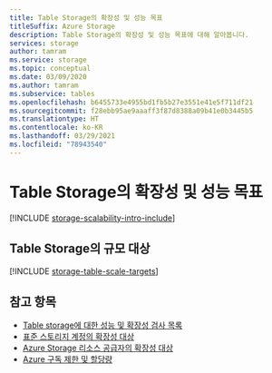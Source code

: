 ```yaml
---
title: Table Storage의 확장성 및 성능 목표
titleSuffix: Azure Storage
description: Table Storage의 확장성 및 성능 목표에 대해 알아봅니다.
services: storage
author: tamram
ms.service: storage
ms.topic: conceptual
ms.date: 03/09/2020
ms.author: tamram
ms.subservice: tables
ms.openlocfilehash: b6455733e4955bd1fb5b27e3551e41e5f711df21
ms.sourcegitcommit: f28ebb95ae9aaaff3f87d8388a09b41e0b3445b5
ms.translationtype: HT
ms.contentlocale: ko-KR
ms.lasthandoff: 03/29/2021
ms.locfileid: "78943540"
---
```

# <a name="scalability-and-performance-targets-for-table-storage"></a>Table Storage의 확장성 및 성능 목표

[!INCLUDE [storage-scalability-intro-include](../../../includes/storage-scalability-intro-include.md)]

## <a name="scale-targets-for-table-storage"></a>Table Storage의 규모 대상

[!INCLUDE [storage-table-scale-targets](../../../includes/storage-tables-scale-targets.md)]

## <a name="see-also"></a>참고 항목

- [Table storage에 대한 성능 및 확장성 검사 목록](storage-performance-checklist.md)
- [표준 스토리지 계정의 확장성 대상](../common/scalability-targets-standard-account.md)
- [Azure Storage 리소스 공급자의 확장성 대상](../common/scalability-targets-resource-provider.md)
- [Azure 구독 제한 및 할당량](../../azure-resource-manager/management/azure-subscription-service-limits.md)
